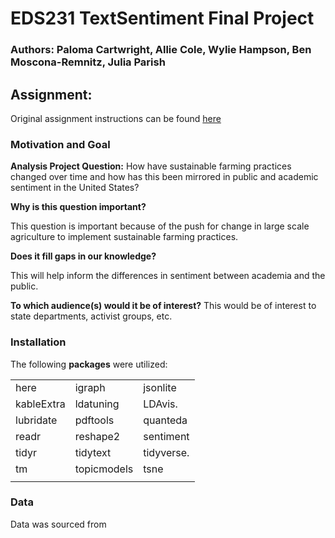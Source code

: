 # EDS231 TextSentiment Final Project

### Authors: Paloma Cartwright, Allie Cole, Wylie Hampson, Ben Moscona-Remnitz, Julia Parish

## Assignment:

Original assignment instructions can be found [here](https://maro406.github.io/EDS_231-text-sentiment/Group_Project.html)

### Motivation and Goal

**Analysis Project Question:** How have sustainable farming practices changed over time and how has this been mirrored in public and academic sentiment in the United States?

**Why is this question important?**

This question is important because of the push for change in large scale agriculture to implement sustainable farming practices.

**Does it fill gaps in our knowledge?**

This will help inform the differences in sentiment between academia and the public.

**To which audience(s) would it be of interest?**
This would be of interest to state departments, activist groups, etc. 


### Installation

The following **packages** were utilized:

|            |            |                |
| ---------- | -----------| ---------------|
| here       | igraph     | jsonlite       | 
| kableExtra | ldatuning  | LDAvis.        |
| lubridate  | pdftools   | quanteda       |
| readr      | reshape2   | sentiment      |
| tidyr      | tidytext   | tidyverse.     |
| tm         | topicmodels| tsne           |
|     |         |           |

### Data

Data was sourced from 
